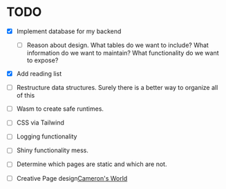 # TODO
- [X] Implement database for my backend
    - [ ] Reason about design. What tables do we want to include? What information do we want to maintain? What functionality do we want to expose?
- [X] Add reading list 
- [ ] Restructure data structures. Surely there is a better way to organize all of this
- [ ] Wasm to create safe runtimes.
- [ ] CSS via Tailwind 
- [ ] Logging functionality
- [ ] Shiny functionality
  mess.
- [ ] Determine which pages are static and which are not.
- [ ] Creative Page design[Cameron's World](https://www.cameronsworld.net/)

